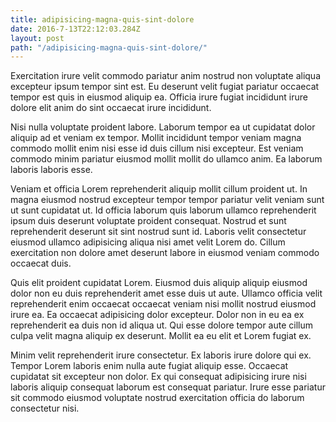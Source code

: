 ```yaml
---
title: adipisicing-magna-quis-sint-dolore
date: 2016-7-13T22:12:03.284Z
layout: post
path: "/adipisicing-magna-quis-sint-dolore/"
---
```


Exercitation irure velit commodo pariatur anim nostrud non voluptate aliqua excepteur ipsum tempor sint est. Eu deserunt velit fugiat pariatur occaecat tempor est quis in eiusmod aliquip ea. Officia irure fugiat incididunt irure dolore elit anim do sint occaecat irure incididunt.

Nisi nulla voluptate proident labore. Laborum tempor ea ut cupidatat dolor aliquip ad et veniam ex tempor. Mollit incididunt tempor veniam magna commodo mollit enim nisi esse id duis cillum nisi excepteur. Est veniam commodo minim pariatur eiusmod mollit mollit do ullamco anim. Ea laborum laboris laboris esse.

Veniam et officia Lorem reprehenderit aliquip mollit cillum proident ut. In magna eiusmod nostrud excepteur tempor tempor pariatur velit veniam sunt ut sunt cupidatat ut. Id officia laborum quis laborum ullamco reprehenderit ipsum duis deserunt voluptate proident consequat. Nostrud et sunt reprehenderit deserunt sit sint nostrud sunt id. Laboris velit consectetur eiusmod ullamco adipisicing aliqua nisi amet velit Lorem do. Cillum exercitation non dolore amet deserunt labore in eiusmod veniam commodo occaecat duis.

Quis elit proident cupidatat Lorem. Eiusmod duis aliquip aliquip eiusmod dolor non eu duis reprehenderit amet esse duis ut aute. Ullamco officia velit reprehenderit enim occaecat occaecat veniam nisi mollit nostrud eiusmod irure ea. Ea occaecat adipisicing dolor excepteur. Dolor non in eu ea ex reprehenderit ea duis non id aliqua ut. Qui esse dolore tempor aute cillum culpa velit magna aliquip ex deserunt. Mollit ea eu elit et Lorem fugiat ex.

Minim velit reprehenderit irure consectetur. Ex laboris irure dolore qui ex. Tempor Lorem laboris enim nulla aute fugiat aliquip esse. Occaecat cupidatat sit excepteur non dolor. Ex qui consequat adipisicing irure nisi laboris aliquip consequat laborum est consequat pariatur. Irure esse pariatur sit commodo eiusmod voluptate nostrud exercitation officia do laborum consectetur nisi.